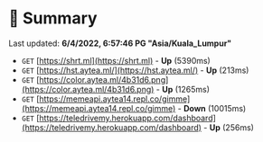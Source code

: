 # 📖 Summary
Last updated: **6/4/2022, 6:57:46 PG "Asia/Kuala_Lumpur"**

- `GET` [https://shrt.ml](https://shrt.ml) - **Up** (5390ms)
- `GET` [https://hst.aytea.ml/](https://hst.aytea.ml/) - **Up** (213ms)
- `GET` [https://color.aytea.ml/4b31d6.png](https://color.aytea.ml/4b31d6.png) - **Up** (1265ms)
- `GET` [https://memeapi.aytea14.repl.co/gimme](https://memeapi.aytea14.repl.co/gimme) - **Down** (10015ms)
- `GET` [https://teledrivemy.herokuapp.com/dashboard](https://teledrivemy.herokuapp.com/dashboard) - **Up** (256ms)
